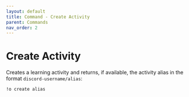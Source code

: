 ```yaml
---
layout: default
title: Command - Create Activity
parent: Commands
nav_order: 2
---
```


# Create Activity

Creates a learning activity and returns, if available, the activity alias in the format `discord-username/alias`:

    !o create alias
